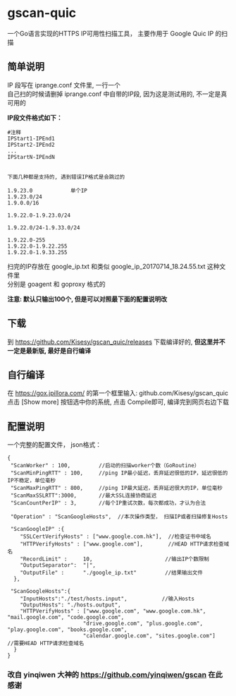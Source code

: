
# gscan-quic

 一个Go语言实现的HTTPS IP可用性扫描工具， 主要作用于 Google Quic IP 的扫描

## 简单说明
IP 段写在 iprange.conf 文件里, 一行一个<br>
自己扫的时候请删掉 iprange.conf 中自带的IP段, 因为这是测试用的, 不一定是真可用的

**IP段文件格式如下：**

    #注释
    IPStart1-IPEnd1
    IPStart2-IPEnd2
    ...
    IPStartN-IPEndN


    下面几种都是支持的, 遇到错误IP格式是会跳过的
    
    1.9.23.0            单个IP
    1.9.23.0/24
    1.9.0.0/16
    
    1.9.22.0-1.9.23.0/24
    
    1.9.22.0/24-1.9.33.0/24
    
    1.9.22.0-255
    1.9.22.0-1.9.22.255
    1.9.22.0-1.9.33.255

扫完的IP存放在 google_ip.txt 和类似 google_ip_20170714_18.24.55.txt 这种文件里<br>
分别是 goagent 和 goproxy 格式的

**注意: 默认只输出100个, 但是可以对照最下面的配置说明改**

## 下载
到 https://github.com/Kisesy/gscan_quic/releases 下载编译好的, **但这里并不一定是最新版, 最好是自行编译**

## 自行编译
在 https://gox.jpillora.com/ 的第一个框里输入: github.com/Kisesy/gscan_quic<br>
点击 [Show more] 按钮选中你的系统, 点击 Compile即可, 编译完到网页右边下载


## 配置说明
一个完整的配置文件， json格式：

    {
     "ScanWorker" : 100,         //启动的扫描worker个数（GoRoutine）
     "ScanMinPingRTT" : 100,     //ping IP最小延迟，丢弃延迟很低的IP，延迟很低的IP不稳定，单位毫秒
     "ScanMaxPingRTT" : 800,     //ping IP最大延迟，丢弃延迟很大的IP，单位毫秒
     "ScanMaxSSLRTT":3000,       //最大SSL连接协商延迟
     "ScanCountPerIP" : 3,       //每个IP重试次数，每次都成功，才认为合法
 
     "Operation" : "ScanGoogleHosts",  //本次操作类型， 扫描IP或者扫描修复Hosts
  
     "ScanGoogleIP" :{
        "SSLCertVerifyHosts" : ["www.google.com.hk"],  //检查证书中域名
        "HTTPVerifyHosts" : ["www.google.com"],        //HEAD HTTP请求检查域名
        "RecordLimit" :     10,                       //输出IP个数限制
        "OutputSeparator":  "|",
        "OutputFile" :      "./google_ip.txt"         //结果输出文件
      },
  
     "ScanGoogleHosts":{
        "InputHosts":"./test/hosts.input",           //输入Hosts
        "OutputHosts": "./hosts.output",
        "HTTPVerifyHosts" : ["www.google.com", "www.google.com.hk", "mail.google.com", "code.google.com",
                            "drive.google.com", "plus.google.com", "play.google.com", "books.google.com",
                            "calendar.google.com", "sites.google.com"]    //需要HEAD HTTP请求检查域名
      } 
    }



### 改自 yinqiwen 大神的 https://github.com/yinqiwen/gscan 在此感谢
